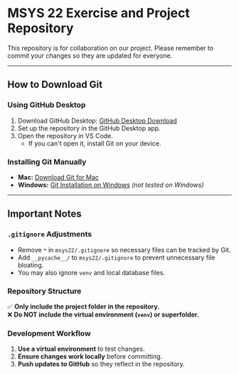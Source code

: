 # MSYS 22 Exercise and Project Repository

This repository is for collaboration on our project. Please remember to commit your changes so they are updated for everyone.

---

## How to Download Git

### Using GitHub Desktop
1. Download GitHub Desktop: [GitHub Desktop Download](https://desktop.github.com/download/)
2. Set up the repository in the GitHub Desktop app.
3. Open the repository in VS Code.
   - If you can't open it, install Git on your device.

### Installing Git Manually
- **Mac:** [Download Git for Mac](https://git-scm.com/downloads/mac)
- **Windows:** [Git Installation on Windows](https://www.simplilearn.com/tutorials/git-tutorial/git-installation-on-windows) *(not tested on Windows)*

---

## Important Notes

### `.gitignore` Adjustments
- Remove `*` in `msys22/.gitignore` so necessary files can be tracked by Git.
- Add `__pycache__/` to `msys22/.gitignore` to prevent unnecessary file bloating.
- You may also ignore `venv` and local database files.

### Repository Structure
✅ **Only include the project folder in the repository.**  
❌ **Do NOT include the virtual environment (`venv`) or superfolder.**

### Development Workflow
1. **Use a virtual environment** to test changes.
2. **Ensure changes work locally** before committing.
3. **Push updates to GitHub** so they reflect in the repository.
